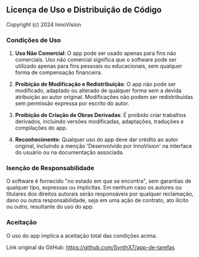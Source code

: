 ## Licença de Uso e Distribuição de Código

Copyright (c) 2024 InnoVision

### Condições de Uso

1. **Uso Não Comercial**: O app pode ser usado apenas para fins não comerciais. Uso não comercial significa que o software pode ser utilizado apenas para fins pessoais ou educacionais, sem qualquer forma de compensação financeira.

2. **Proibição de Modificação e Redistribuição**: O app não pode ser modificado, adaptado ou alterado de qualquer forma sem a devida atribuição ao autor original. Modificações não podem ser redistribuídas sem permissão expressa por escrito do autor.

3. **Proibição de Criação de Obras Derivadas**: É proibido criar trabalhos derivados, incluindo versões modificadas, adaptações, traduções e compilações do app.

4. **Reconhecimento**: Qualquer uso do app deve dar crédito ao autor original, incluindo a menção 'Desenvolvido por InnoVision' na interface do usuário ou na documentação associada.

### Isenção de Responsabilidade

O software é fornecido "no estado em que se encontra", sem garantias de qualquer tipo, expressas ou implícitas. Em nenhum caso os autores ou titulares dos direitos autorais serão responsáveis por qualquer reclamação, dano ou outra responsabilidade, seja em uma ação de contrato, ato ilícito ou outro, resultante do uso do app.

### Aceitação

O uso do app implica a aceitação total das condições acima.

Link original do GitHub:
https://github.com/SynthX7/app-de-tarefas
